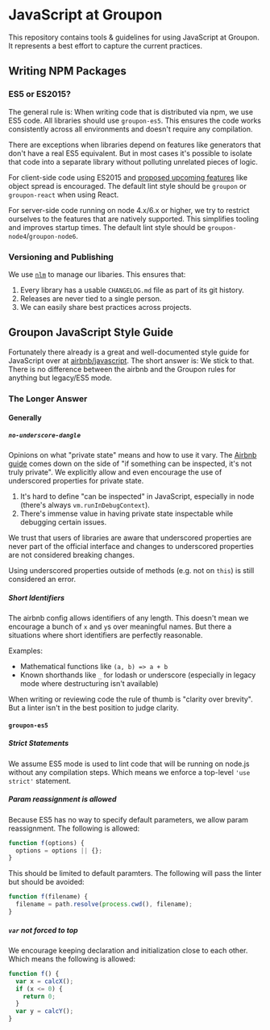# JavaScript at Groupon

This repository contains tools & guidelines for using JavaScript at Groupon.
It represents a best effort to capture the current practices.

## Writing NPM Packages

### ES5 or ES2015?

The general rule is:
When writing code that is distributed via npm, we use ES5 code.
All libraries should use `groupon-es5`.
This ensures the code works consistently across all environments
and doesn't require any compilation.

There are exceptions when libraries depend on features like generators
that don't have a real ES5 equivalent.
But in most cases it's possible to isolate that code
into a separate library without polluting unrelated pieces of logic.

For client-side code using ES2015 and [proposed upcoming features](https://github.com/tc39/ecma262#ecmascript) like object spread is encouraged.
The default lint style should be `groupon` or `groupon-react` when using React.

For server-side code running on node 4.x/6.x or higher,
we try to restrict ourselves to the features that are natively supported.
This simplifies tooling and improves startup times.
The default lint style should be `groupon-node4`/`groupon-node6`.

### Versioning and Publishing

We use [`nlm`](https://github.com/groupon/nlm) to manage our libaries.
This ensures that:

1. Every library has a usable `CHANGELOG.md` file as part of its git history.
1. Releases are never tied to a single person.
1. We can easily share best practices across projects.

## Groupon JavaScript Style Guide

Fortunately there already is a great and well-documented style guide for JavaScript over at [airbnb/javascript](https://github.com/airbnb/javascript).
The short answer is: We stick to that.
There is no difference between the airbnb and the Groupon rules for anything but legacy/ES5 mode.

### The Longer Answer

#### Generally

##### `no-underscore-dangle`

Opinions on what "private state" means and how to use it vary.
The [Airbnb guide](https://github.com/airbnb/javascript#naming--leading-underscore) comes down on the side of "if something can be inspected, it's not truly private".
We explicitly allow and even encourage the use of underscored properties for private state.

1. It's hard to define "can be inspected" in JavaScript, especially in node (there's always `vm.runInDebugContext`).
2. There's immense value in having private state inspectable while debugging certain issues.

We trust that users of libraries are aware that underscored properties are never part of the official interface
and changes to underscored properties are not considered breaking changes.

Using underscored properties outside of methods (e.g. not on `this`) is still considered an error.

##### Short Identifiers

The airbnb config allows identifiers of any length.
This doesn't mean we encourage a bunch of `x` and `y`s over meaningful names.
But there a situations where short identifiers are perfectly reasonable.

Examples:
* Mathematical functions like `(a, b) => a + b`
* Known shorthands like `_` for lodash or underscore (especially in legacy mode where destructuring isn't available)

When writing or reviewing code the rule of thumb is "clarity over brevity".
But a linter isn't in the best position to judge clarity.

#### `groupon-es5`

##### Strict Statements

We assume ES5 mode is used to lint code that will be running on node.js without any compilation steps.
Which means we enforce a top-level `'use strict'` statement.

##### Param reassignment is allowed

Because ES5 has no way to specify default parameters,
we allow param reassignment.
The following is allowed:

```js
function f(options) {
  options = options || {};
}
```

This should be limited to default paramters.
The following will pass the linter but should be avoided:

```js
function f(filename) {
  filename = path.resolve(process.cwd(), filename);
}
```

##### `var` not forced to top

We encourage keeping declaration and initialization close to each other.
Which means the following is allowed:

```js
function f() {
  var x = calcX();
  if (x <= 0) {
    return 0;
  }
  var y = calcY();
}
```
